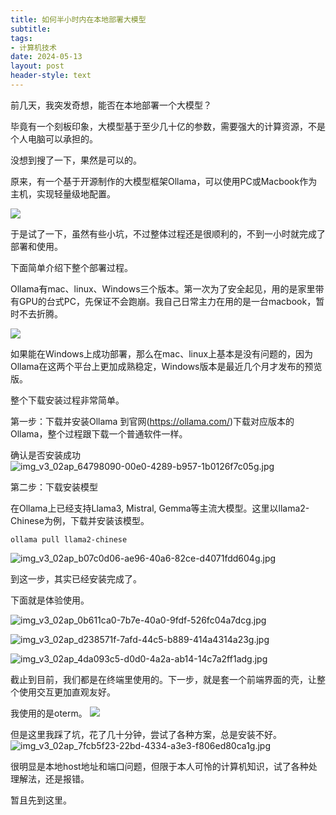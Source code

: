 ```yaml
---
title: 如何半小时内在本地部署大模型
subtitle: 
tags: 
- 计算机技术
date: 2024-05-13
layout: post
header-style: text
---
```



前几天，我突发奇想，能否在本地部署一个大模型？

毕竟有一个刻板印象，大模型基于至少几十亿的参数，需要强大的计算资源，不是个人电脑可以承担的。

没想到搜了一下，果然是可以的。

原来，有一个基于开源制作的大模型框架Ollama，可以使用PC或Macbook作为主机，实现轻量级地配置。

![](https://img.liwuqiong.com/202405/202405150858789.webp)


于是试了一下，虽然有些小坑，不过整体过程还是很顺利的，不到一小时就完成了部署和使用。

下面简单介绍下整个部署过程。

Ollama有mac、linux、Windows三个版本。第一次为了安全起见，用的是家里带有GPU的台式PC，先保证不会跑崩。我自己日常主力在用的是一台macbook，暂时不去折腾。

![](https://img.liwuqiong.com/202405/202405150859621.webp)

如果能在Windows上成功部署，那么在mac、linux上基本是没有问题的，因为Ollama在这两个平台上更加成熟稳定，Windows版本是最近几个月才发布的预览版。

整个下载安装过程非常简单。

第一步：下载并安装Ollama
到官网(https://ollama.com/)下载对应版本的Ollama，整个过程跟下载一个普通软件一样。

确认是否安装成功
![img_v3_02ap_64798090-00e0-4289-b957-1b0126f7c05g.jpg](https://img.liwuqiong.com/202405/202405150900789.webp)


第二步：下载安装模型

在Ollama上已经支持Llama3, Mistral, Gemma等主流大模型。这里以llama2-Chinese为例，下载并安装该模型。

`ollama pull llama2-chinese`

![img_v3_02ap_b07c0d06-ae96-40a6-82ce-d4071fdd604g.jpg](https://img.liwuqiong.com/202405/202405150907439.webp)

到这一步，其实已经安装完成了。

下面就是体验使用。

![img_v3_02ap_0b611ca0-7b7e-40a0-9fdf-526fc04a7dcg.jpg](https://img.liwuqiong.com/202405/202405150908739.webp)

![img_v3_02ap_d238571f-7afd-44c5-b889-414a4314a23g.jpg](https://img.liwuqiong.com/202405/202405150908342.webp)

![img_v3_02ap_4da093c5-d0d0-4a2a-ab14-14c7a2ff1adg.jpg](https://img.liwuqiong.com/202405/202405150908640.webp)

截止到目前，我们都是在终端里使用的。下一步，就是套一个前端界面的壳，让整个使用交互更加直观友好。

我使用的是oterm。
![](https://img.liwuqiong.com/202405/202405150914333.webp)

但是这里我踩了坑，花了几十分钟，尝试了各种方案，总是安装不好。
![img_v3_02ap_7fcb5f23-22bd-4334-a3e3-f806ed80ca1g.jpg](https://img.liwuqiong.com/202405/202405150914781.webp)

很明显是本地host地址和端口问题，但限于本人可怜的计算机知识，试了各种处理解法，还是报错。

暂且先到这里。